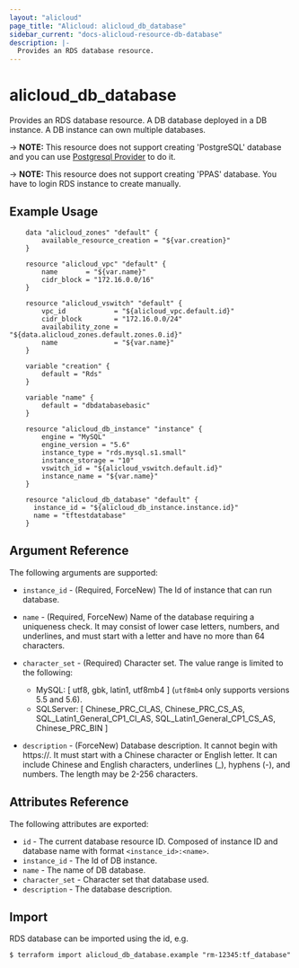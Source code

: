 ```yaml
---
layout: "alicloud"
page_title: "Alicloud: alicloud_db_database"
sidebar_current: "docs-alicloud-resource-db-database"
description: |-
  Provides an RDS database resource.
---
```


# alicloud\_db\_database

Provides an RDS database resource. A DB database deployed in a DB instance. A DB instance can own multiple databases.

-> **NOTE:** This resource does not support creating 'PostgreSQL' database and
you can use [Postgresql Provider](https://www.terraform.io/docs/providers/postgresql/index.html) to do it.

-> **NOTE:** This resource does not support creating 'PPAS' database. You have to login RDS instance to create manually.

## Example Usage

```
    data "alicloud_zones" "default" {
        available_resource_creation = "${var.creation}"
    }

    resource "alicloud_vpc" "default" {
        name       = "${var.name}"
        cidr_block = "172.16.0.0/16"
    }

    resource "alicloud_vswitch" "default" {
        vpc_id            = "${alicloud_vpc.default.id}"
        cidr_block        = "172.16.0.0/24"
        availability_zone = "${data.alicloud_zones.default.zones.0.id}"
        name              = "${var.name}"
    }
    
    variable "creation" {
		default = "Rds"
	}

	variable "name" {
		default = "dbdatabasebasic"
	}

	resource "alicloud_db_instance" "instance" {
		engine = "MySQL"
		engine_version = "5.6"
		instance_type = "rds.mysql.s1.small"
		instance_storage = "10"
		vswitch_id = "${alicloud_vswitch.default.id}"
		instance_name = "${var.name}"
	}

	resource "alicloud_db_database" "default" {
	  instance_id = "${alicloud_db_instance.instance.id}"
	  name = "tftestdatabase"
	}
```

## Argument Reference

The following arguments are supported:

* `instance_id` - (Required, ForceNew) The Id of instance that can run database.
* `name` - (Required, ForceNew) Name of the database requiring a uniqueness check. It may consist of lower case letters, numbers, and underlines, and must start with a letter
                      and have no more than 64 characters.
* `character_set` - (Required) Character set. The value range is limited to the following:
    - MySQL: [ utf8, gbk, latin1, utf8mb4 ] \(`utf8mb4` only supports versions 5.5 and 5.6\).
    - SQLServer: [ Chinese_PRC_CI_AS, Chinese_PRC_CS_AS, SQL_Latin1_General_CP1_CI_AS, SQL_Latin1_General_CP1_CS_AS, Chinese_PRC_BIN ]

* `description` - (ForceNew) Database description. It cannot begin with https://. It must start with a Chinese character or English letter. It can include Chinese and English characters, underlines (_), hyphens (-), and numbers. The length may be 2-256 characters.


## Attributes Reference

The following attributes are exported:

* `id` - The current database resource ID. Composed of instance ID and database name with format `<instance_id>:<name>`.
* `instance_id` - The Id of DB instance.
* `name` - The name of DB database.
* `character_set` - Character set that database used.
* `description` - The database description.

## Import

RDS database can be imported using the id, e.g.

```
$ terraform import alicloud_db_database.example "rm-12345:tf_database"
```
